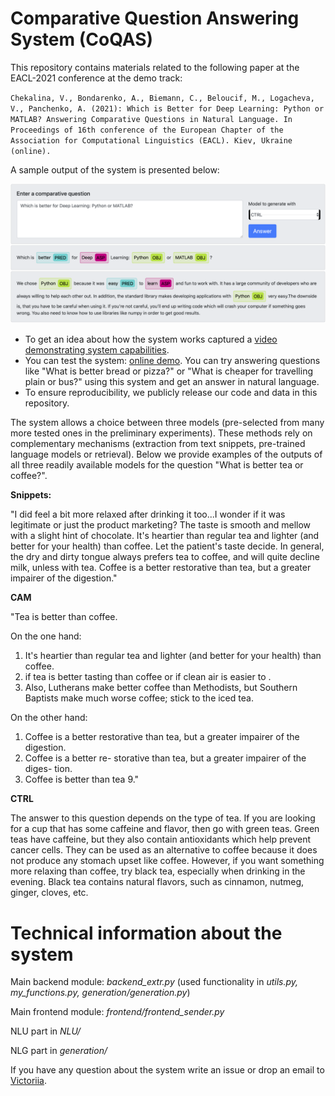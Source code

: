 # Comparative Question Answering System (CoQAS)

This repository contains materials related to the following paper at the EACL-2021 conference at the demo track: 

``
Chekalina, V., Bondarenko, A., Biemann, C., Beloucif, M., Logacheva, V., Panchenko, A. (2021): Which is Better for Deep Learning: Python or MATLAB? Answering Comparative Questions in Natural Language. In Proceedings of 16th conference of the European Chapter of the Association for Computational Linguistics (EACL). Kiev, Ukraine (online). 
``

A sample output of the system is presented below:

![Screenshot](static/which-is-better.png "Screenshot")

- To get an idea about how the system works  captured a [video demonstrating system capabilities](https://youtu.be/_DltlG-TMcc). 
- You can test the system: [online demo](https://nlp.zhores.net/coqas/). You can try answering questions like "What is better bread or pizza?" or "What is cheaper for travelling plain or bus?" using this system and get an answer in natural language. 
- To ensure reproducibility, we publicly release our code and data in this repository. 

The system allows a choice between three models (pre-selected from many more tested ones in the preliminary experiments). These methods rely on complementary mechanisms (extraction from text snippets, pre-trained language models or retrieval).  Below we provide examples of the outputs of all three readily available models for the question "What is better tea or coffee?".

**Snippets:**

"I did feel a bit more relaxed after drinking it too...I wonder if it was legitimate or just the product marketing? The taste is smooth and mellow with a slight hint of chocolate. It's heartier than regular tea and lighter (and better for your health) than coffee. Let the patient's taste decide. In general, the dry and dirty tongue always prefers tea to coffee, and will quite decline milk, unless with tea. Coffee is a better restorative than tea, but a greater impairer of the digestion."

**CAM**

"Tea is better than coffee. 

On the one hand: 
1) It's heartier than regular tea and lighter (and better for your health) than coffee. 
2) if tea is better tasting than coffee or if clean air is easier to . 
3) Also, Lutherans make better coffee than Methodists, but Southern Baptists make much worse coffee; stick to the iced tea. 

On the other hand: 
1) Coffee is a better restorative than tea, but a greater impairer of the digestion. 
2) Coffee is a better re- storative than tea, but a greater impairer of the diges- tion. 
3) Coffee is better than tea 9."

**CTRL**

The answer to this question depends on the type of tea. If you are looking for a cup that has some caffeine and flavor, then go with green teas. Green teas have caffeine, but they also contain antioxidants which help prevent cancer cells. They can be used as an alternative to coffee because it does not produce any stomach upset like coffee. However, if you want something more relaxing than coffee, try black tea, especially when drinking in the evening. Black tea contains natural flavors, such as cinnamon, nutmeg, ginger, cloves, etc.


# Technical information about the system

Main backend module: *backend_extr.py* (used functionality in *utils.py, my_functions.py, generation/generation.py*)

Main frontend module: *frontend/frontend_sender.py*

NLU part in *NLU/*

NLG part in *generation/*

If you have any question about the system write an issue or drop an email to [Victoriia](mailto:sayankotor1@gmail.com).
